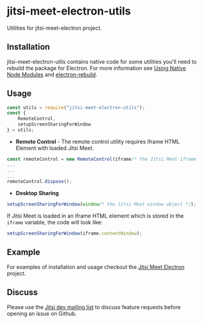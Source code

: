 # jitsi-meet-electron-utils
Utilities for jitsi-meet-electron project.

## Installation
jitsi-meet-electron-utils contains native code for some utilities you'll need to rebuild the package for Electron. For more information see [Using Native Node Modules](https://github.com/electron/electron/blob/master/docs/tutorial/using-native-node-modules.md) and [electron-rebuild](https://github.com/electron/electron-rebuild).

## Usage
```Javascript
const utils = require("jitsi-meet-electron-utils");
const {
    RemoteControl,
    setupScreenSharingForWindow
} = utils;
```

* **Remote Control** - The remote control utility requires iframe HTML Element with loaded Jitsi Meet.
```Javascript
const remoteControl = new RemoteControl(iframe/* the Jitsi Meet iframe */);
...
...
...
remoteControl.dispose();
```
* **Desktop Sharing**
```Javascript
setupScreenSharingForWindow(window/* the Jitsi Meet window object */);
```
If Jitsi Meet is loaded in an iframe HTML element which is stored in the `iframe` variable, the code will look like:
```Javascript
setupScreenSharingForWindow(iframe.contentWindow);
```

## Example

For examples of installation and usage checkout the [Jitsi Meet Electron](https://github.com/jitsi/jitsi-meet-electron) project.

## Discuss
Please use the [Jitsi dev mailing list](http://lists.jitsi.org/pipermail/dev/) to discuss feature requests before opening an issue on Github.
